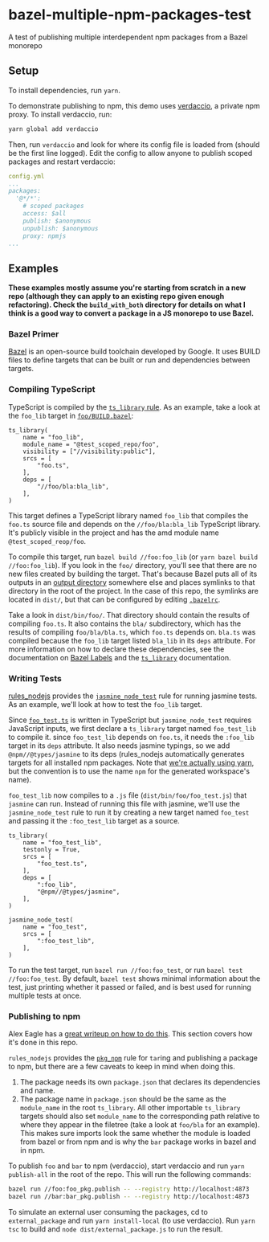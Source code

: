 # bazel-multiple-npm-packages-test
A test of publishing multiple interdependent npm packages from a Bazel monorepo

## Setup
To install dependencies, run `yarn`.

To demonstrate publishing to npm, this demo uses [verdaccio](https://verdaccio.org/), a private npm proxy. 
To install verdaccio, run:
```sh
yarn global add verdaccio
```
Then, run `verdaccio` and look for where its config file is loaded from (should be the first line logged). 
Edit the config to allow anyone to publish scoped packages and restart verdaccio:
```yml
config.yml
...
packages:
  '@*/*':
    # scoped packages                                                           
    access: $all
    publish: $anonymous
    unpublish: $anonymous
    proxy: npmjs
...
```

## Examples
__These examples mostly assume you're starting from scratch in a new repo (although they can apply to an existing repo given enough refactoring). Check the `build_with_both` directory for details on what I think is a good way to convert a package in a JS monorepo to use Bazel.__
### Bazel Primer
[Bazel](https://docs.bazel.build/versions/4.0.0/bazel-overview.html) is an open-source build toolchain developed by Google.
It uses BUILD files to define targets that can be built or run and dependencies between targets. 
### Compiling TypeScript
TypeScript is compiled by the 
[`ts_library` rule](https://bazelbuild.github.io/rules_nodejs/TypeScript.html#compiling-typescript-ts_library).
As an example, take a look at the `foo_lib` target in
[`foo/BUILD.bazel`](https://github.com/mattsoulanille/bazel-multiple-npm-packages-test/blob/main/foo/BUILD.bazel#L6):
```starlark
ts_library(
    name = "foo_lib",
    module_name = "@test_scoped_repo/foo",
    visibility = ["//visibility:public"],
    srcs = [
        "foo.ts",
    ],
    deps = [
        "//foo/bla:bla_lib",
    ],
)
```

This target defines a TypeScript library named `foo_lib` that compiles the `foo.ts` source file and depends on the
`//foo/bla:bla_lib` TypeScript library. It's publicly visible in the project and has the amd module name `@test_scoped_reop/foo`.

To compile this target, run `bazel build //foo:foo_lib` (or `yarn bazel build //foo:foo_lib`). If you look in the `foo/`
directory, you'll see that there are no new files created by building the target. That's because Bazel puts
all of its outputs in an [output directory](https://docs.bazel.build/versions/master/output_directories.html)
somewhere else and places symlinks to that directory in the root of the project.
In the case of this repo, the symlinks are located in `dist/`, but that can be configured by editing 
[`.bazelrc`](https://github.com/mattsoulanille/bazel-multiple-npm-packages-test/blob/main/.bazelrc).

Take a look in `dist/bin/foo/`. That directory should contain the results of compiling `foo.ts`. It also contains the `bla/`
subdirectory, which has the results of compiling `foo/bla/bla.ts`, which `foo.ts` depends on. `bla.ts` was compiled because
the `foo_lib` target listed `bla_lib` in its `deps` attribute. For more information on how to declare these dependencies, see the
documentation on [Bazel Labels](https://docs.bazel.build/versions/master/build-ref.html#labels) and the 
[`ts_library`](https://bazelbuild.github.io/rules_nodejs/TypeScript.html#ts_library) documentation.

### Writing Tests
[rules_nodejs](https://bazelbuild.github.io/rules_nodejs/) provides the 
[`jasmine_node_test`](https://bazelbuild.github.io/rules_nodejs/Jasmine.html) rule for running jasmine tests. As an example,
we'll look at how to test the `foo_lib` target.

Since [`foo_test.ts`](https://github.com/mattsoulanille/bazel-multiple-npm-packages-test/blob/main/foo/foo_test.ts)
is written in TypeScript but `jasmine_node_test` requires JavaScript inputs, we first declare a `ts_library` target named
`foo_test_lib` to compile it. since `foo_test_lib` depends on `foo.ts`, it needs the `:foo_lib` target in its `deps` attribute.
It also needs jasmine typings, so we add `@npm//@types/jasmine` to its deps (rules_nodejs automatically generates targets for all
installed npm packages. Note that
[we're actually using yarn](https://github.com/mattsoulanille/bazel-multiple-npm-packages-test/blob/main/WORKSPACE#L16-L20),
but the convention is to use the name `npm` for the generated workspace's name).

`foo_test_lib` now compiles to a `.js` file (`dist/bin/foo/foo_test.js`) that `jasmine` can run. Instead of running this 
file with jasmine, we'll use the `jasmine_node_test` rule to run it by creating a new target named `foo_test` and passing it
the `:foo_test_lib` target as a source.
```starlark
ts_library(
    name = "foo_test_lib",
    testonly = True,
    srcs = [
        "foo_test.ts",
    ],
    deps = [
        ":foo_lib",
        "@npm//@types/jasmine",
    ],
)

jasmine_node_test(
    name = "foo_test",
    srcs = [
        ":foo_test_lib",
    ],
)
```
To run the test target, run `bazel run //foo:foo_test`, or run `bazel test //foo:foo_test`.
By default, `bazel test` shows minimal information about the test, just printing whether it passed or failed, and is best used for
running multiple tests at once.

### Publishing to npm
Alex Eagle has a 
[great writeup on how to do this](https://medium.com/@Jakeherringbone/multiple-npm-packages-in-a-bazel-monorepo-5072f2aebdb2).
This section covers how it's done in this repo. 

`rules_nodejs` provides the [`pkg_npm`](https://bazelbuild.github.io/rules_nodejs/Built-ins.html#pkg_npm) rule for `tar`ing and 
publishing a package to npm, but there are a few caveats to keep in mind when doing this.
1. The package needs its own `package.json` that declares its dependencies and name.
2. The package name in `package.json` should be the same as the `module_name` in the root `ts_library`. All other importable `ts_library` targets should also set `module_name` to the corresponding path relative to where they appear in the filetree (take a look at `foo/bla` for an example). This makes sure imports look the same whether the module is loaded from bazel or from npm and is why the `bar` package works in bazel and in npm.

To publish `foo` and `bar` to npm (verdaccio), start verdaccio and run `yarn publish-all` in the root of the repo. This will run the following commands:
```sh
bazel run //foo:foo_pkg.publish -- --registry http://localhost:4873
bazel run //bar:bar_pkg.publish -- --registry http://localhost:4873
```
To simulate an external user consuming the packages, cd to `external_package` and run `yarn install-local` (to use verdaccio). Run `yarn tsc` to build and `node dist/external_package.js` to run the result.


